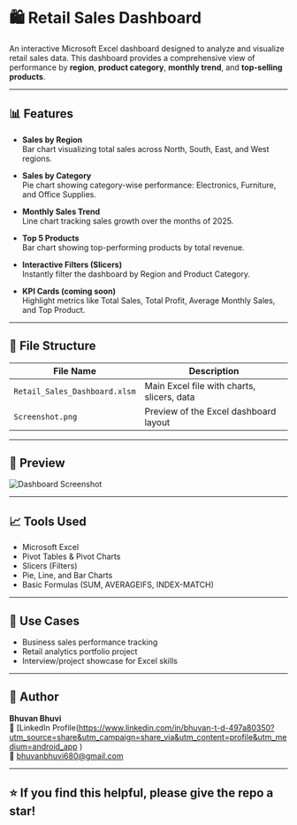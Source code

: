 # 🛍️ Retail Sales Dashboard

An interactive Microsoft Excel dashboard designed to analyze and visualize retail sales data. This dashboard provides a comprehensive view of performance by **region**, **product category**, **monthly trend**, and **top-selling products**.

---

## 📊 Features

- **Sales by Region**  
  Bar chart visualizing total sales across North, South, East, and West regions.

- **Sales by Category**  
  Pie chart showing category-wise performance: Electronics, Furniture, and Office Supplies.

- **Monthly Sales Trend**  
  Line chart tracking sales growth over the months of 2025.

- **Top 5 Products**  
  Bar chart showing top-performing products by total revenue.

- **Interactive Filters (Slicers)**  
  Instantly filter the dashboard by Region and Product Category.

- **KPI Cards (coming soon)**  
  Highlight metrics like Total Sales, Total Profit, Average Monthly Sales, and Top Product.

---

## 📂 File Structure

| File Name                    | Description                                |
|-----------------------------|--------------------------------------------|
| `Retail_Sales_Dashboard.xlsm` | Main Excel file with charts, slicers, data |
| `Screenshot.png`            | Preview of the Excel dashboard layout      |

---

## 📸 Preview

![Dashboard Screenshot](./Screenshot.png)

---

## 📈 Tools Used

- Microsoft Excel
- Pivot Tables & Pivot Charts
- Slicers (Filters)
- Pie, Line, and Bar Charts
- Basic Formulas (SUM, AVERAGEIFS, INDEX-MATCH)

---

## 🧠 Use Cases

- Business sales performance tracking
- Retail analytics portfolio project
- Interview/project showcase for Excel skills

---

## 🔗 Author

**Bhuvan Bhuvi**  
🔗 [LinkedIn Profile(https://www.linkedin.com/in/bhuvan-t-d-497a80350?utm_source=share&utm_campaign=share_via&utm_content=profile&utm_medium=android_app
)  
📧 bhuvanbhuvi680@gmail.com

---

## ⭐️ If you find this helpful, please give the repo a star!
